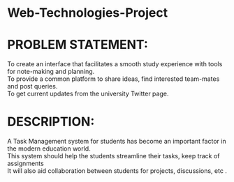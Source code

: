 # Web-Technologies-Project
# PROBLEM STATEMENT: <br/>
To create an interface that facilitates a smooth study experience with tools for note-making and planning. <br/>
To provide a common platform to share ideas, find interested team-mates and post queries.<br/>
To get current updates from the university Twitter page.<br/>

# DESCRIPTION: <br/>
A Task Management system for students has become an important factor in the modern education world. <br/>
This system should help the students streamline their tasks, keep track of assignments <br/>
It will also aid collaboration between students for projects, discussions, etc . 

